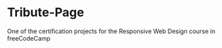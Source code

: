 # Tribute-Page
One of the certification projects for the Responsive Web Design course in freeCodeCamp
